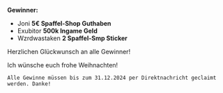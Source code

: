 **Gewinner:**
- Joni  **5€ Spaffel-Shop Guthaben**
- Exubitor **500k Ingame Geld**
- Wzrdwastaken **2 Spaffel-Smp Sticker**

Herzlichen Glückwunsch an alle Gewinner!

Ich wünsche euch frohe Weihnachten!






```
Alle Gewinne müssen bis zum 31.12.2024 per Direktnachricht geclaimt werden. Danke!
```

